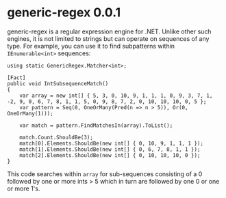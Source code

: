 # generic-regex 0.0.1

generic-regex is a regular expression engine for .NET. Unlike other such engines, it is not limited to strings but can operate on sequences of any type. For example, you can use it to find subpatterns within `IEnumerable<int>` sequences:

    using static GenericRegex.Matcher<int>;
  
    [Fact]
    public void IntSubsequenceMatch()
    {
        var array = new int[] { 5, 3, 0, 10, 9, 1, 1, 1, 0, 9, 3, 7, 1, -2, 9, 0, 6, 7, 8, 1, 1, 5, 0, 9, 8, 7, 2, 0, 10, 10, 10, 0, 5 };
        var pattern = Seq(0, OneOrMany(Pred(n => n > 5)), Or(0, OneOrMany(1)));

        var match = pattern.FindMatchesIn(array).ToList();

        match.Count.ShouldBe(3);
        match[0].Elements.ShouldBe(new int[] { 0, 10, 9, 1, 1, 1 });
        match[1].Elements.ShouldBe(new int[] { 0, 6, 7, 8, 1, 1 });
        match[2].Elements.ShouldBe(new int[] { 0, 10, 10, 10, 0 });
    }

This code searches within `array` for sub-sequences consisting of a 0 followed by one or more ints > 5 which in turn are followed by one 0 or one or more 1's.
